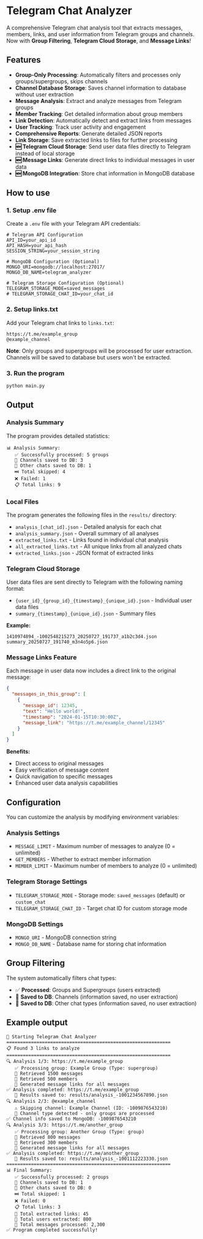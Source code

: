 # Telegram Chat Analyzer

A comprehensive Telegram chat analysis tool that extracts messages, members, links, and user information from Telegram groups and channels. Now with **Group Filtering**, **Telegram Cloud Storage**, and **Message Links**!

## Features

- **Group-Only Processing**: Automatically filters and processes only groups/supergroups, skips channels
- **Channel Database Storage**: Saves channel information to database without user extraction
- **Message Analysis**: Extract and analyze messages from Telegram groups
- **Member Tracking**: Get detailed information about group members
- **Link Detection**: Automatically detect and extract links from messages
- **User Tracking**: Track user activity and engagement
- **Comprehensive Reports**: Generate detailed JSON reports
- **Link Storage**: Save extracted links to files for further processing
- **🆕 Telegram Cloud Storage**: Send user data files directly to Telegram instead of local storage
- **🆕 Message Links**: Generate direct links to individual messages in user data
- **🆕 MongoDB Integration**: Store chat information in MongoDB database

## How to use

### 1. Setup .env file
Create a `.env` file with your Telegram API credentials:

```env
# Telegram API Configuration
API_ID=your_api_id
API_HASH=your_api_hash
SESSION_STRING=your_session_string

# MongoDB Configuration (Optional)
MONGO_URI=mongodb://localhost:27017/
MONGO_DB_NAME=telegram_analyzer

# Telegram Storage Configuration (Optional)
TELEGRAM_STORAGE_MODE=saved_messages
# TELEGRAM_STORAGE_CHAT_ID=your_chat_id
```

### 2. Setup links.txt
Add your Telegram chat links to `links.txt`:

```
https://t.me/example_group
@example_channel
```

**Note**: Only groups and supergroups will be processed for user extraction. Channels will be saved to database but users won't be extracted.

### 3. Run the program
```bash
python main.py
```

## Output

### Analysis Summary
The program provides detailed statistics:

```
📊 Analysis Summary:
   ✅ Successfully processed: 5 groups
   📢 Channels saved to DB: 3
   📝 Other chats saved to DB: 1
   ⏭️ Total skipped: 4
   ❌ Failed: 1
   📋 Total links: 9
```

### Local Files
The program generates the following files in the `results/` directory:

- `analysis_[chat_id].json` - Detailed analysis for each chat
- `analysis_summary.json` - Overall summary of all analyses
- `extracted_links.txt` - Links found in individual chat analysis
- `all_extracted_links.txt` - All unique links from all analyzed chats
- `extracted_links.json` - JSON format of extracted links

### Telegram Cloud Storage
User data files are sent directly to Telegram with the following naming format:

- `{user_id}_{group_id}_{timestamp}_{unique_id}.json` - Individual user data files
- `summary_{timestamp}_{unique_id}.json` - Summary files

**Example:**
```
1410974894_-1002548215273_20250727_191737_a1b2c3d4.json
summary_20250727_191740_m3n4o5p6.json
```

### Message Links Feature
Each message in user data now includes a direct link to the original message:

```json
{
  "messages_in_this_group": [
    {
      "message_id": 12345,
      "text": "Hello world!",
      "timestamp": "2024-01-15T10:30:00Z",
      "message_link": "https://t.me/example_channel/12345"
    }
  ]
}
```

**Benefits:**
- Direct access to original messages
- Easy verification of message content
- Quick navigation to specific messages
- Enhanced user data analysis capabilities

## Configuration

You can customize the analysis by modifying environment variables:

### Analysis Settings
- `MESSAGE_LIMIT` - Maximum number of messages to analyze (0 = unlimited)
- `GET_MEMBERS` - Whether to extract member information
- `MEMBER_LIMIT` - Maximum number of members to analyze (0 = unlimited)

### Telegram Storage Settings
- `TELEGRAM_STORAGE_MODE` - Storage mode: `saved_messages` (default) or `custom_chat`
- `TELEGRAM_STORAGE_CHAT_ID` - Target chat ID for custom storage mode

### MongoDB Settings
- `MONGO_URI` - MongoDB connection string
- `MONGO_DB_NAME` - Database name for storing chat information

## Group Filtering

The system automatically filters chat types:

- ✅ **Processed**: Groups and Supergroups (users extracted)
- 📢 **Saved to DB**: Channels (information saved, no user extraction)
- 📝 **Saved to DB**: Other chat types (information saved, no user extraction)

## Example output

```
🚀 Starting Telegram Chat Analyzer
============================================================
📋 Found 3 links to analyze
============================================================
🔍 Analysis 1/3: https://t.me/example_group
   ✅ Processing group: Example Group (Type: supergroup)
   📝 Retrieved 1500 messages
   👥 Retrieved 500 members
   🔗 Generated message links for all messages
✅ Analysis completed: https://t.me/example_group
   📄 Results saved to: results/analysis_-1001234567890.json
🔍 Analysis 2/3: @example_channel
   ⚠️ Skipping channel: Example Channel (ID: -1009876543210)
   📢 Channel type detected - only groups are processed
✅ Channel info saved to MongoDB: -1009876543210
🔍 Analysis 3/3: https://t.me/another_group
   ✅ Processing group: Another Group (Type: group)
   📝 Retrieved 800 messages
   👥 Retrieved 300 members
   🔗 Generated message links for all messages
✅ Analysis completed: https://t.me/another_group
   📄 Results saved to: results/analysis_-1001112223330.json
============================================================
📊 Final Summary:
   ✅ Successfully processed: 2 groups
   📢 Channels saved to DB: 1
   📝 Other chats saved to DB: 0
   ⏭️ Total skipped: 1
   ❌ Failed: 0
   📋 Total links: 3
   🔗 Total extracted links: 45
   👤 Total users extracted: 800
   💬 Total messages processed: 2,300
✅ Program completed successfully!
``` 